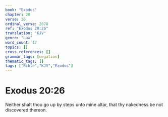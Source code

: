 ```yaml
---
book: "Exodus"
chapter: 20
verse: 26
ordinal_verse: 2078
ref: "Exodus 20:26"
translation: "KJV"
genre: "Law"
word_count: 17
topics: []
cross_references: []
grammar_tags: [negation]
thematic_tags: []
tags: ["Bible","KJV","Exodus"]
---
```


# Exodus 20:26

Neither shalt thou go up by steps unto mine altar, that thy nakedness be not discovered thereon.
